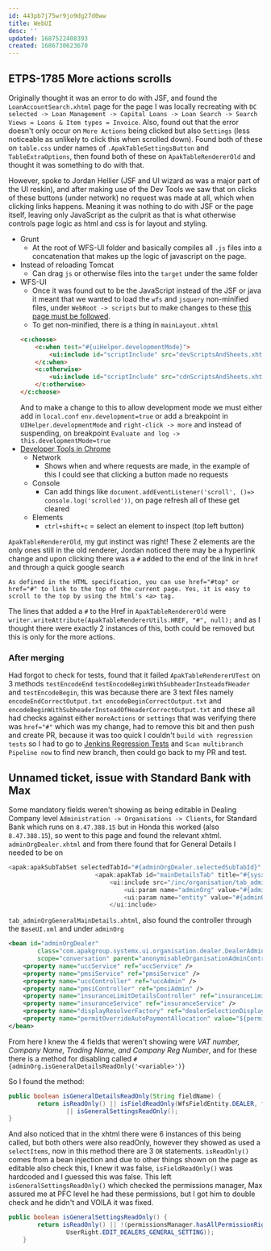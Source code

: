 ```yaml
---
id: 443pb7j75wr9jo9dg27d0ww
title: WebUI
desc: ''
updated: 1687522408393
created: 1686730623670
---
```

## ETPS-1785 More actions scrolls
Originally thought it was an error to do with JSF, and found the `LoanAccountSearch.xhtml` page for the page I was locally recreating with `DC selected -> Loan Management -> Capital Loans -> Loan Search -> Search Views = Loans & Item types = Invoice`. 
Also, found out that the error doesn't only occur on `More Actions` being clicked but also `Settings` (less noticeable as unlikely to click this when scrolled down).
Found both of these on `table.css` under names of `.ApakTableSettingsButton` and `TableExtraOptions`, then found both of these on `ApakTableRendererOld` and thought it was something to do with that.

However, spoke to Jordan Hellier (JSF and UI wizard as was a major part of the UI reskin), and after making use of the Dev Tools we saw that on clicks of these buttons (under network) no request was made at all, which when clicking links happens. Meaning it was nothing to do with JSF or the page itself, leaving only JavaScript as the culprit as that is what otherwise controls page logic as html and css is for layout and styling.
- Grunt
    - At the root of WFS-UI folder and basically compiles all `.js` files into a concatenation that makes up the logic of javascript on the page.
- Instead of reloading Tomcat
    - Can drag `js` or otherwise files into the `target` under the same folder
- WFS-UI
    - Once it was found out to be the JavaScript instead of the JSF or java it meant that we wanted to load the `wfs` and `jsquery` non-minified files, under `WebRoot -> scripts` but to make changes to these [this page must be followed](https://confluence.apak.com/live/pages/viewpage.action?spaceKey=WIKI&title=How+to+modify+WFS+JavaScript).
    - To get non-minified, there is a thing in `mainLayout.xhtml`
    ```html
    <c:choose>
        <c:when test="#{uiHelper.developmentMode}">
            <ui:include id="scriptInclude" src="devScriptsAndSheets.xhtml"/>
        </c:when>
        <c:otherwise>
            <ui:include id="scriptInclude" src="cdnScriptsAndSheets.xhtml"/>
        </c:otherwise>
    </c:choose>
    ```
    And to make a change to this to allow development mode we must either add in `local.conf` `env.development=true` or add a breakpoint in `UIHelper.developmentMode` and `right-click -> more` and instead of suspending, on breakpoint `Evaluate and log -> this.developmentMode=true`
- [Developer Tools in Chrome](https://developer.chrome.com/docs/devtools/)
    - Network 
        - Shows when and where requests are made, in the example of this I could see that clicking a button made no requests
    - Console 
        - Can add things like `document.addEventListener('scroll', ()=> console.log('scrolled'))`, on page refresh all of these get cleared
    - Elements
        - `ctrl+shift+c` = select an element to inspect (top left button)


`ApakTableRendererOld`, my gut instinct was right! These 2 elements are the only ones still in the old renderer, Jordan noticed there may be a hyperlink change and upon clicking there was a `#` added to the end of the link in `href` and through a quick google search 

    As defined in the HTML specification, you can use href="#top" or href="#" to link to the top of the current page. Yes, it is easy to scroll to the top by using the html's <a> tag.

The lines that added a `#` to the Href in `ApakTableRendererOld` were `writer.writeAttribute(ApakTableRendererUtils.HREF, "#", null);` and as I thought there were exactly 2 instances of this, both could be removed but this is only for the more actions.

### After merging
Had forgot to check for tests, found that it failed `ApakTableRendererUTest` on 3 methods `testEncodeEnd` `testEncodeBeginWithSubheaderInsteadofHeader` and `testEncodeBegin`, this was because there are 3 text files namely `encodeEndCorrectOutput.txt encodeBeginCorrectOutput.txt` and `encodeBeginWithSubheaderInsteadOfHeaderCorrectOutput.txt` and these all had checks against either `moreActions` or `settings` that was verifying there was `href="#"` which was my change, had to remove this bit and then push and create PR, because it was too quick I couldn't `build with regression tests` so I had to go to [Jenkins Regression Tests](https://jenkins.apak.delivery/job/WFS%20Regression%20Tests/) and `Scan multibranch Pipeline now` to find new branch, then could go back to my PR and test.


## Unnamed ticket, issue with Standard Bank with Max
Some mandatory fields weren't showing as being editable in Dealing Company level `Administration -> Organisations -> Clients`, for Standard Bank which runs on `8.47.388.15` but in Honda this worked (also `8.47.388.15`), so went to this page and found the relevant xhtml.
`adminOrgDealer.xhtml` and from there found that for General Details I needed to be on
```java
<apak:apakSubTabSet selectedTabId="#{adminOrgDealer.selectedSubTabId}" id="generalSubTabs">
                        <apak:apakTab id="mainDetailsTab" title="#{sysxmessage.main_details}">
                            <ui:include src="/inc/organisation/tab_adminOrgGeneralMainDetails.xhtml">
                                <ui:param name="adminOrg" value="#{adminOrgDealer}"/>
                                <ui:param name="entity" value="#{adminOrgDealer.organisation}"/>
                            </ui:include>
```
`tab_adminOrgGeneralMainDetails.xhtml`, also found the controller through the `BaseUI.xml` and under `adminOrg`
```xml
<bean id="adminOrgDealer"
		class="com.apakgroup.systemx.ui.organisation.dealer.DealerAdminController"
		scope="conversation" parent="anonymisableOrganisationAdminController">
    <property name="uccService" ref="uccService" />
    <property name="pmsiService" ref="pmsiService" />
    <property name="uccController" ref="uccAdmin" />
    <property name="pmsiController" ref="pmsiAdmin" />
    <property name="insuranceLimitDetailsController" ref="insuranceLimitDetails" />
    <property name="insuranceService" ref="insuranceService" />
    <property name="displayResolverFactory" ref="dealerSelectionDisplayResolverFactory" />
    <property name="permitOverrideAutoPaymentAllocation" value="${permitDealerOverrideAutomatedPaymentAllocation}" />
</bean>
```
From here I knew the 4 fields that weren't showing were *VAT number, Company Name, Trading Name, and Company Reg Number*, and for these there is a method for disabling called `#{adminOrg.isGeneralDetailsReadOnly('<variable>')}`

So I found the method:
```java
public boolean isGeneralDetailsReadOnly(String fieldName) {
        return isReadOnly() || isFieldReadOnly(WfsFieldEntity.DEALER, fieldName)
                || isGeneralSettingsReadOnly();
}
```
And also noticed that in the xhtml there were 6 instances of this being called, but both others were also readOnly, however they showed as used a `selectItems`, now in this method there are 3 `OR` statements.
`isReadOnly()` comes from a bean injection and due to other things shown on the page as editable also check this, I knew it was false, `isFieldReadOnly()` was hardcoded and I guessed this was false.
This left `isGeneralSettingsReadOnly()` which checked the permissions manager, Max assured me at PFC level he had these permissions, but I got him to double check and he didn't and VOILA it was fixed.
```java
public boolean isGeneralSettingsReadOnly() {
        return isReadOnly() || !(permissionsManager.hasAllPermissionRights(UserRight.EDIT_DEALERS,
                UserRight.EDIT_DEALERS_GENERAL_SETTING));
    }
```